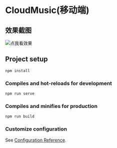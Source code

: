 # CloudMusic(移动端)

## 效果截图
![点我看效果](https://github.com/CoderWqk/githubImg/blob/master/CloudMusic/CloudMusic.png)

## Project setup
```
npm install
```

### Compiles and hot-reloads for development
```
npm run serve
```

### Compiles and minifies for production
```
npm run build
```

### Customize configuration
See [Configuration Reference](https://cli.vuejs.org/config/).
